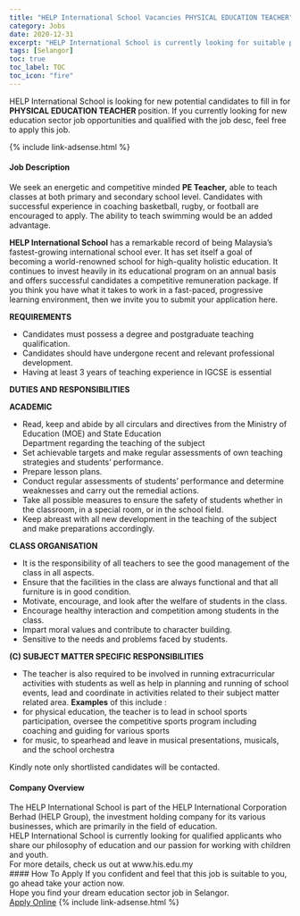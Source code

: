 ```yaml
---
title: "HELP International School Vacancies PHYSICAL EDUCATION TEACHER" 
category: Jobs 
date: 2020-12-31 
excerpt: "HELP International School is currently looking for suitable person to fill in the PHYSICAL EDUCATION TEACHER which positioned at Selangor" 
tags: [Selangor] 
toc: true 
toc_label: TOC 
toc_icon: "fire" 
--- 
```


<p>HELP International School is looking for new potential candidates to fill in for <b>PHYSICAL EDUCATION TEACHER</b> position. If you currently looking for new education sector job opportunities and qualified with the job desc, feel free to apply this job.
</p>{% include link-adsense.html %} 
 <div><div><div><h4>Job Description</h4></div></div><div><div><span><div><p>We seek an energetic and competitive minded <strong>PE Teacher,</strong> able to teach classes at both primary and secondary school level. Candidates with successful experience in coaching basketball, rugby, or football are encouraged to apply. The ability to teach swimming would be an added advantage.</p><p><strong>HELP International School</strong> has a remarkable record of being Malaysia&#8217;s fastest-growing international school ever. It has set itself a goal of becoming a world-renowned school for high-quality holistic education. It continues to invest heavily in its educational program on an annual basis and offers successful candidates a competitive remuneration package. If you think you have what it takes to work in a fast-paced, progressive learning environment, then we invite you to submit your application here.</p><p><strong>REQUIREMENTS</strong></p><ul><li>Candidates must possess a degree and postgraduate teaching qualification.&#160;</li><li>Candidates should have undergone recent and relevant professional development.</li><li>Having at least 3 years of teaching experience in IGCSE is essential</li></ul><p><strong>DUTIES AND RESPONSIBILITIES</strong></p><p><strong>ACADEMIC</strong></p><ul><li>Read,&#160;keep and abide&#160;by all circulars and directives from&#160;the&#160;Ministry of Education (MOE) and State Education Department&#160;regarding&#160;the&#160;teaching&#160;of the&#160;subject</li><li>Set achievable targets and make regular assessments of own teaching strategies and students&#8217; performance.</li><li>Prepare lesson plans.</li><li>Conduct regular assessments of students&#8217; performance and determine weaknesses and carry out the remedial actions.</li><li>Take all possible measures to ensure the safety of students whether in the classroom, in a special room, or in the school field.</li><li>Keep abreast with all new development in the teaching of the subject and make preparations accordingly.</li></ul><p><strong>CLASS ORGANISATION</strong></p><ul><li>It is the responsibility of all teachers to see the good management of the class in all aspects.</li><li>Ensure that the facilities in the class are always functional and that all furniture is in good condition.</li><li>Motivate, encourage, and look after the welfare of students in the class.</li><li>Encourage healthy interaction and competition among students in the class.</li><li>Impart moral values and contribute to character building.</li><li>Sensitive to the needs and problems faced by students.</li></ul><p><strong>(C) SUBJECT&#160;MATTER SPECIFIC&#160;RESPONSIBILITIES</strong></p><ul><li>The teacher is also required to be involved in running extracurricular activities with students as well as help in planning and running of school events, lead and coordinate in activities related to their subject matter related area. <strong>Examples</strong> of this include :</li><li>for physical education, the teacher is to lead in school sports participation, oversee the competitive sports program including coaching and guiding for various sports</li><li>for music, to spearhead and leave in musical presentations, musicals, and the school orchestra</li></ul><p>Kindly note only shortlisted candidates will be contacted.</p></div></span></div></div></div> 
<div><div><div><h4>Company Overview</h4></div></div><div><div><span><div><div>
	The HELP International School is part of the HELP International Corporation Berhad (HELP Group), the investment holding company for its various businesses, which are primarily in the field of education.</div>
<div>
	HELP International School is currently looking for qualified applicants who share our philosophy of education and our passion for working with children and youth.</div>
<div>
	For more details, check us out at www.his.edu.my</div></div></span></div></div></div> 
#### How To Apply 
If you confident and feel that this job is suitable to you, go ahead take your action now. <br/> 
Hope you find your dream education sector job in Selangor. <br/> 
<a href="https://www.jobstreet.com.my/en/job/physical-education-teacher-4451447?jobId=jobstreet-my-job-4451447&sectionRank=26&token=0~ee65aeea-ed27-4edf-bed3-26f889517ae3&fr=SRP%20View%20In%20New%20Ta" class="btn btn--info" target="_blank" rel="nofollow noopenner">Apply Online</a> 
{% include link-adsense.html %} 